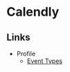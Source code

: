 # Calendly

## Links

- Profile
  - [Event Types](https://calendly.com/event_types/user/me)

<!--
30' Virtual Coffee - Splendal - Bruno Wego
30-min-virtual-coffee
-->
